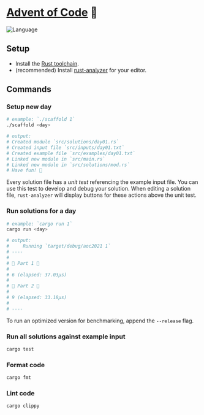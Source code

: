 # [Advent of Code](https://adventofcode.com/2021/) 🎄

![Language](https://badgen.net/badge/Language/Rust)

## Setup

* Install the [Rust toolchain](https://www.rust-lang.org/tools/install).
* (recommended) Install [rust-analyzer](https://rust-analyzer.github.io/manual.html) for your editor.

## Commands

### Setup new day

```sh
# example: `./scaffold 1`
./scaffold <day>

# output:
# Created module `src/solutions/day01.rs`
# Created input file `src/inputs/day01.txt`
# Created example file `src/examples/day01.txt`
# Linked new module in `src/main.rs`
# Linked new module in `src/solutions/mod.rs`
# Have fun! 🎄
```

Every solution file has a _unit test_ referencing the example input file. You can use this test to develop and debug your solution. When editing a solution file, `rust-analyzer`  will display buttons for these actions above the unit test.

### Run solutions for a day

```sh
# example: `cargo run 1`
cargo run <day>

# output:
#     Running `target/debug/aoc2021 1`
# ----
#
# 🎄 Part 1 🎄
#
# 6 (elapsed: 37.03µs)
#
# 🎄 Part 2 🎄
#
# 9 (elapsed: 33.18µs)
#
# ----
```

To run an optimized version for benchmarking, append the `--release` flag.

### Run all solutions against example input

```sh
cargo test
```

### Format code

```sh
cargo fmt
```

### Lint code

```sh
cargo clippy
```
